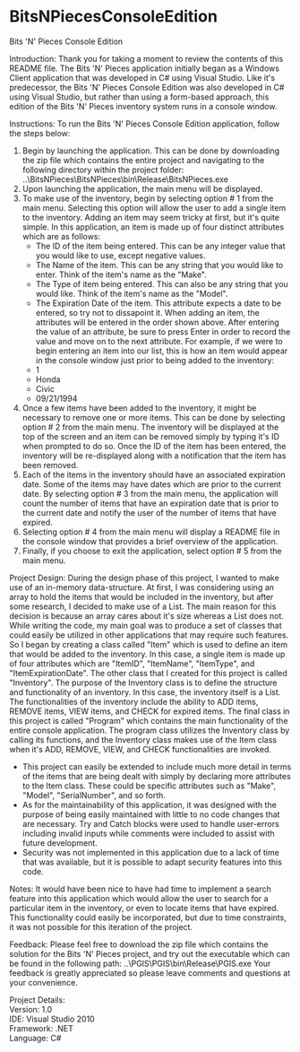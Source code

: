 # BitsNPiecesConsoleEdition

Bits 'N' Pieces Console Edition

Introduction: Thank you for taking a moment to review the contents of this README file.  The Bits 'N' Pieces application initially began as a Windows Client application that was developed in C# using Visual Studio.  Like it's predecessor, the Bits 'N' Pieces Console Edition was also developed in C# using Visual Studio, but rather than using a form-based approach, this edition of the Bits 'N' Pieces inventory system runs in a console window.

Instructions: To run the Bits 'N' Pieces Console Edition application, follow the steps below:    
1. Begin by launching the application.  This can be done by downloading the zip file which contains the entire project and navigating to the following directory within the project folder: ..\BitsNPieces\BitsNPieces\bin\Release\BitsNPieces.exe   
2. Upon launching the application, the main menu will be displayed.   
3. To make use of the inventory, begin by selecting option # 1 from the main menu.  Selecting this option will allow the user to add a single item to the inventory.  Adding an item may seem tricky at first, but it's quite simple.  In this application, an item is made up of four distinct attributes which are as follows: 
    * The ID of the item being entered.  This can be any integer value that you would like to use, except negative values.
    * The Name of the item.  This can be any string that you would like to enter.  Think of the item's name as the "Make".
    * The Type of item being entered.  This can also be any string that you would like.  Think of the item's name as the "Model".
    * The Expiration Date of the item.  This attribute expects a date to be entered, so try not to dissapoint it.
When adding an item, the attributes will be entered in the order shown above.  After entering the value of an attribute, be sure to press Enter in order to record the value and move on to the next attribute.  For example, if we were to begin entering an item into our list, this is how an item would appear in the console window just prior to being added to the inventory:
    * 1
    * Honda
    * Civic
    * 09/21/1994    
4. Once a few items have been added to the inventory, it might be necessary to remove one or more items.  This can be done by selecting option # 2 from the main menu.  The inventory will be displayed at the top of the screen and an item can be removed simply by typing it's ID when prompted to do so.  Once the ID of the item has been entered, the inventory will be re-displayed along with a notification that the item has been removed.    
5. Each of the items in the inventory should have an associated expiration date.  Some of the items may have dates which are prior to the current date.  By selecting option # 3 from the main menu, the application will count the number of items that have an expiration date that is prior to the current date and notify the user of the number of items that have expired.    
6. Selecting option # 4 from the main menu will display a README file in the console window that provides a brief overview of the application.    
7. Finally, if you choose to exit the application, select option # 5 from the main menu.    

Project Design: During the design phase of this project, I wanted to make use of an in-memory data-structure.  At first, I was considering using an array to hold the items that would be included in the inventory, but after some research, I decided to make use of a List.  The main reason for this decision is because an array cares about it's size whereas a List does not.  While writing the code, my main goal was to produce a set of classes that could easily be utilized in other applications that may require such features.
So I began by creating a class called "Item" which is used to define an item that would be added to the inventory.  In this case, a single item is made up of four attributes which are "ItemID", "ItemName", "ItemType", and "ItemExpirationDate".  The other class that I created for this project is called "Inventory".  The purpose of the Inventory class is to define the structure and functionality of an inventory.  In this case, the inventory itself is a List.  The functionalities of the inventory include the ability to ADD items, REMOVE items, VIEW items, and CHECK for expired items. The final class in this project is called "Program" which contains the main functionality of the entire console application.  The program class utilizes the Inventory class by calling its functions, and the Inventory class makes use of the Item class when it's ADD, REMOVE, VIEW, and CHECK functionalities are invoked.
- This project can easily be extended to include much more detail in terms of the items that are being dealt with simply by declaring more attributes to the Item class.  These could be specific attributes such as "Make", "Model", "SerialNumber", and so forth.
- As for the maintainability of this application, it was designed with the purpose of being easily maintained with little to no code changes that are necessary.  Try and Catch blocks were used to handle user-errors including invalid inputs while comments were included to assist with future development.
- Security was not implemented in this application due to a lack of time that was available, but it is possible to adapt security features into this code.

Notes: It would have been nice to have had time to implement a search feature into this application which would allow the user to search for a particular item in the inventory, or even to locate items that have expired.  This functionality could easily be incorporated, but due to time constraints, it was not possible for this iteration of the project.

Feedback: Please feel free to download the zip file which contains the solution for the Bits 'N' Pieces project, and try out the executable which can be found in the following path: ..\PGIS\PGIS\bin\Release\PGIS.exe
Your feedback is greatly appreciated so please leave comments and questions at your convenience.

Project Details:                               
Version: 1.0                               
IDE: Visual Studio 2010                              
Framework: .NET                             
Language: C#                               
